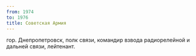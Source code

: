 ```yaml
---
from: 1974
to: 1976
title: Советская Армия
---
```


гор. Днепропетровск, полк связи, командир взвода радиорелейной и дальней связи, лейтенант.
